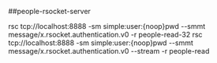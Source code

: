 ##people-rsocket-server

rsc tcp://localhost:8888 -sm simple:user:{noop}pwd --smmt message/x.rsocket.authentication.v0 -r people-read-32
rsc tcp://localhost:8888 -sm simple:user:{noop}pwd --smmt message/x.rsocket.authentication.v0 --stream -r people-read

